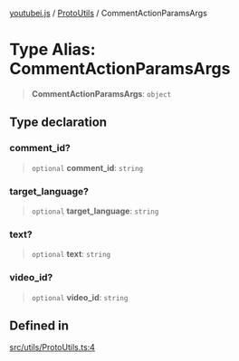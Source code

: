[youtubei.js](../../../README.md) / [ProtoUtils](../README.md) / CommentActionParamsArgs

# Type Alias: CommentActionParamsArgs

> **CommentActionParamsArgs**: `object`

## Type declaration

### comment\_id?

> `optional` **comment\_id**: `string`

### target\_language?

> `optional` **target\_language**: `string`

### text?

> `optional` **text**: `string`

### video\_id?

> `optional` **video\_id**: `string`

## Defined in

[src/utils/ProtoUtils.ts:4](https://github.com/LuanRT/YouTube.js/blob/cf09f7bab14fcca99e1f3ae428c7337fea58cfa5/src/utils/ProtoUtils.ts#L4)
